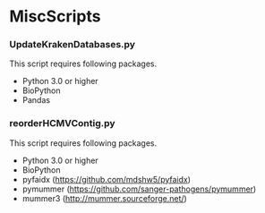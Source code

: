 # MiscScripts

### UpdateKrakenDatabases.py
This script requires following packages.
- Python 3.0 or higher
- BioPython
- Pandas

### reorderHCMVContig.py
This script requires following packages.
- Python 3.0 or higher
- BioPython
- pyfaidx (https://github.com/mdshw5/pyfaidx)
- pymummer (https://github.com/sanger-pathogens/pymummer)
- mummer3 (http://mummer.sourceforge.net/)
